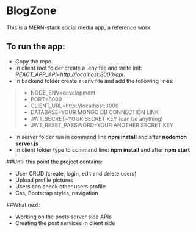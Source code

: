 # BlogZone
This is a MERN-stack social media app, a reference work

## To run the app:
- Copy the repo.
- In client root folder create a .env file and write init: *REACT_APP_API=http://localhost:8000/api*.
- In backend folder create a .env file and add the following lines:
> - NODE_ENV=development
>- PORT=8000
>- CLIENT_URL=http://localhost:3000
>- DATABASE=YOUR MONGO DB CONNECTION LINK
>- JWT_SECRET=YOUR SECRET KEY (can be anything)
>- JWT_RESET_PASSWORD=YOUR ANOTHER SECRET KEY
- In server folder run in command line **npm install** and after **nodemon server.js**
- In client folder type to command line: **npm install** and after **npm start**

##Until this point the project contains:
- User CRUD (create, login, edit and delete users)
- Upload profile pictures
- Users can check other users profile
- Css, Bootstrap styles, navigation

##What next:
- Working on the posts server side APIs
- Creating the post services in client side






